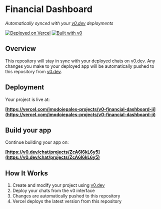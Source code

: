 # Financial Dashboard

*Automatically synced with your [v0.dev](https://v0.dev) deployments*

[![Deployed on Vercel](https://img.shields.io/badge/Deployed%20on-Vercel-black?style=for-the-badge&logo=vercel)](https://vercel.com/imodoiepales-projects/v0-financial-dashboard-ji)
[![Built with v0](https://img.shields.io/badge/Built%20with-v0.dev-black?style=for-the-badge)](https://v0.dev/chat/projects/ZcA6l6kL6y5)

## Overview

This repository will stay in sync with your deployed chats on [v0.dev](https://v0.dev).
Any changes you make to your deployed app will be automatically pushed to this repository from [v0.dev](https://v0.dev).

## Deployment

Your project is live at:

**[https://vercel.com/imodoiepales-projects/v0-financial-dashboard-ji](https://vercel.com/imodoiepales-projects/v0-financial-dashboard-ji)**

## Build your app

Continue building your app on:

**[https://v0.dev/chat/projects/ZcA6l6kL6y5](https://v0.dev/chat/projects/ZcA6l6kL6y5)**

## How It Works

1. Create and modify your project using [v0.dev](https://v0.dev)
2. Deploy your chats from the v0 interface
3. Changes are automatically pushed to this repository
4. Vercel deploys the latest version from this repository